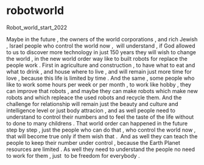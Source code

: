 # robotworld
Robot_world_start_2022 

Maybe in the future , 
the owners of the world corporations , 
and rich Jewish , 
Israel people who control the world now , 
 will understand , if God allowed 
to us to discover more technology 
in just 150 years they will wish to 
change the world , in the 
new world order way like 
to built robots for replace the people work . 
First in agriculture and construction , 
to have what to eat and what to drink , 
and house where to live , 
and will remain just more time for love , 
because this life is limited by time .
And the same , some people who like 
to work some hours per week or per month , 
to work like hobby , they can improve 
that robots , and maybe they 
can make robots which make 
new robots and which repleace 
the used robots and recycle them.
And the challenge for relationship will remain 
just the beauty and culture and 
intelligence level or just body attracion , 
and as well people need to understand 
to control their numbers and to feel 
the taste of the life without to done to 
many childrens . 
That world order can happened in the future 
step by step , just the people who can do that , 
who control the world now , that will 
become true only if them wish that .  
And as well they can teach the people 
to keep their number under control , 
because the Earth Planet resources are limited .
 As well they need to understand 
the people no need to work for them , 
just  to be freedom for everybody .

